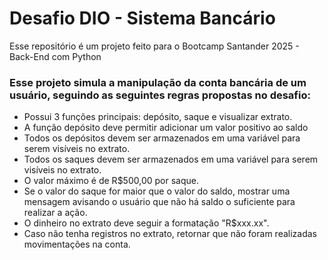 # Desafio DIO - Sistema Bancário
Esse repositório é um projeto feito para o Bootcamp Santander 2025 - Back-End com Python

### Esse projeto simula a manipulação da conta bancária de um usuário, seguindo as seguintes regras propostas no desafio:
- Possui 3 funções principais: depósito, saque e visualizar extrato.
- A função depósito deve permitir adicionar um valor positivo ao saldo
- Todos os depósitos devem ser armazenados em uma variável para serem visíveis no extrato.
- Todos os saques devem ser armazenados em uma variável para serem visíveis no extrato.
- O valor máximo é de R$500,00 por saque.
- Se o valor do saque for maior que o valor do saldo, mostrar uma mensagem avisando o usuário que não há saldo o suficiente para realizar a ação.
- O dinheiro no extrato deve seguir a formatação "R$xxx.xx".
- Caso não tenha registros no extrato, retornar que não foram realizadas movimentações na conta.
